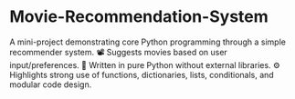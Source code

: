 # Movie-Recommendation-System
A mini-project demonstrating core Python programming through a simple recommender system.  📽️ Suggests movies based on user input/preferences.  🐍 Written in pure Python without external libraries.  ⚙️ Highlights strong use of functions, dictionaries, lists, conditionals, and modular code design.
